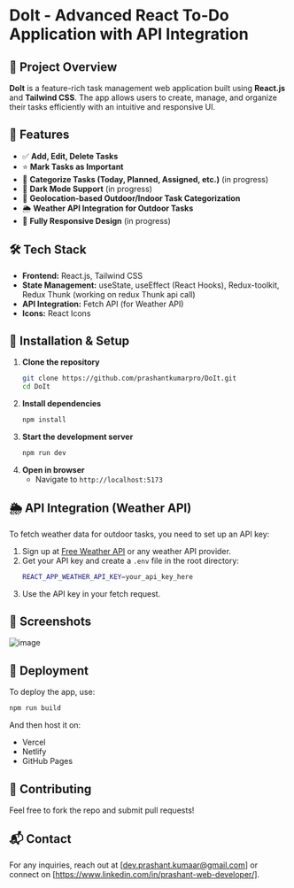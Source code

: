 # DoIt  - Advanced React To-Do Application with API Integration

## 🚀 Project Overview
**DoIt** is a feature-rich task management web application built using **React.js** and **Tailwind CSS**. The app allows users to create, manage, and organize their tasks efficiently with an intuitive and responsive UI.

## 🎯 Features
- ✅ **Add, Edit, Delete Tasks** 
- ⭐ **Mark Tasks as Important**
- 📅 **Categorize Tasks (Today, Planned, Assigned, etc.)** (in progress)
- 🌙 **Dark Mode Support** (in progress)
- 📍 **Geolocation-based Outdoor/Indoor Task Categorization**
- 🌦 **Weather API Integration for Outdoor Tasks**
- 📱 **Fully Responsive Design**  (in progress)


## 🛠️ Tech Stack
- **Frontend:** React.js, Tailwind CSS
- **State Management:** useState, useEffect (React Hooks), Redux-toolkit, Redux Thunk (working on redux Thunk api call)
- **API Integration:** Fetch API  (for Weather API)
- **Icons:** React Icons

## 🔧 Installation & Setup
1. **Clone the repository**
   ```bash
   git clone https://github.com/prashantkumarpro/DoIt.git
   cd DoIt
   ```
2. **Install dependencies**
   ```bash
   npm install
   ```
3. **Start the development server**
   ```bash
   npm run dev
   ```
4. **Open in browser**
   - Navigate to `http://localhost:5173`


## 🌦️ API Integration (Weather API)
To fetch weather data for outdoor tasks, you need to set up an API key:
1. Sign up at [Free Weather API](https://www.weatherapi.com/) or any weather API provider.
2. Get your API key and create a `.env` file in the root directory:
   ```bash
   REACT_APP_WEATHER_API_KEY=your_api_key_here
   ```
3. Use the API key in your fetch request.

## 📸 Screenshots
![image](https://github.com/user-attachments/assets/0fdcf4bb-7008-4078-bb7d-f8b454c5b454)


## 🚀 Deployment
To deploy the app, use:
```bash
npm run build
```
And then host it on:
- Vercel
- Netlify
- GitHub Pages

## 🤝 Contributing
Feel free to fork the repo and submit pull requests!

## 📬 Contact
For any inquiries, reach out at [dev.prashant.kumaar@gmail.com] or connect on [https://www.linkedin.com/in/prashant-web-developer/].


